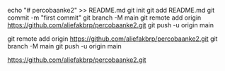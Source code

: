 echo "# percobaanke2" >> README.md
git init
git add README.md
git commit -m "first commit"
git branch -M main
git remote add origin https://github.com/aliefakbrp/percobaanke2.git
git push -u origin main



git remote add origin https://github.com/aliefakbrp/percobaanke2.git
git branch -M main
git push -u origin main

https://github.com/aliefakbrp/percobaanke2.git
